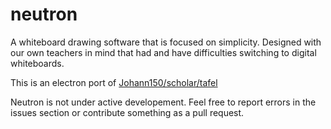 # neutron

A whiteboard drawing software that is focused on simplicity. Designed with our own teachers in mind that had and have difficulties switching to digital whiteboards.

This is an electron port of [Johann150/scholar/tafel](https://github.com/Johann150/scholar/tree/master/tafel)

Neutron is not under active developement. Feel free to report errors in the issues section or contribute something as a pull request.
